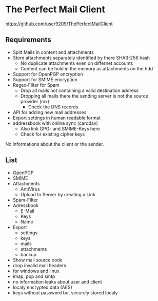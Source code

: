 # The Perfect Mail Client

 https://github.com/user9209/ThePerfectMailClient





## Requirements

- Split Mails in content and attachments
- Store attachments separately identified by there SHA3-256 hash
  - No duplicate attachments even on differnet accounts
  - Content can be hold in the memory as attachments on the hdd
- Support for OpenPGP encryption
- Support for SMIME encryption
- Regex-Filter for Spam
  - Drop all mails not containing a valid destination address
  - Dropping all mails there the sending server is not the source provider (mx)
    - Check the DNS records
- API for adding new mail addresses
- Export settings in human readable format
- addressbook with online sync (carddav)
  - Also link GPG- and SMIME-Keys here
  - Check for existing cipher keys

No informations about the client or the sender.



## List

- OpenPGP
- SMIME
- Attachments
  - AntiVirus
  - Upload to Server by creating a Link
- Spam-Filter
- Adressbook
  - E-Mail
  - Keys
  - Name
- Export
  - settings
  - keys
  - mails
  - attachments
  - backup
- Show mail source code
- drop invalid mail headers
- for windows and linux
- imap, pop and smtp
- no information leaks about user and client
- localy encrypted data (AES)
- keys without password but securely stored localy
